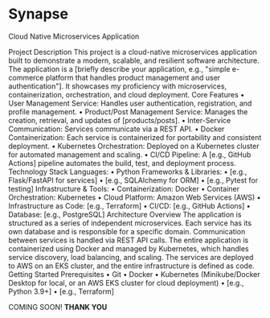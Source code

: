 # Synapse

Cloud Native Microservices Application


Project Description
This project is a cloud-native microservices application built to demonstrate a modern, scalable, and resilient software architecture. The application is a [briefly describe your application, e.g., "simple e-commerce platform that handles product management and user authentication"]. It showcases my proficiency with microservices, containerization, orchestration, and cloud deployment.
Core Features
• User Management Service: Handles user authentication, registration, and profile management.
• Product/Post Management Service: Manages the creation, retrieval, and updates of [products/posts].
• Inter-Service Communication: Services communicate via a REST API.
• Docker Containerization: Each service is containerized for portability and consistent deployment.
• Kubernetes Orchestration: Deployed on a Kubernetes cluster for automated management and scaling.
• CI/CD Pipeline: A [e.g., GitHub Actions] pipeline automates the build, test, and deployment process.
Technology Stack
Languages:
• Python
Frameworks & Libraries:
• [e.g., Flask/FastAPI for services]
• [e.g., SQLAlchemy for ORM]
• [e.g., Pytest for testing]
Infrastructure & Tools:
• Containerization: Docker
• Container Orchestration: Kubernetes
• Cloud Platform: Amazon Web Services (AWS)
• Infrastructure as Code: [e.g., Terraform]
• CI/CD: [e.g., GitHub Actions]
• Database: [e.g., PostgreSQL]
Architecture Overview
The application is structured as a series of independent microservices. Each service has its own database and is responsible for a specific domain. Communication between services is handled via REST API calls. The entire application is containerized using Docker and managed by Kubernetes, which handles service discovery, load balancing, and scaling. The services are deployed to AWS on an EKS cluster, and the entire infrastructure is defined as code.
Getting Started
Prerequisites
• Git
• Docker
• Kubernetes (Minikube/Docker Desktop for local, or an AWS EKS cluster for cloud deployment)
• [e.g., Python 3.9+]
• [e.g., Terraform]


COMING SOON!
**THANK YOU**
